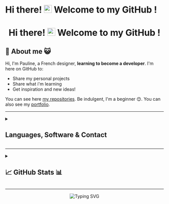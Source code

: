 
# Hi there! <img src="https://camo.githubusercontent.com/e8e7b06ecf583bc040eb60e44eb5b8e0ecc5421320a92929ce21522dbc34c891/68747470733a2f2f6d656469612e67697068792e636f6d2f6d656469612f6876524a434c467a6361737252346961377a2f67697068792e676966" width="25px"> Welcome to my GitHub !

<div align="center">
  <h1>Hi there! <img src="https://camo.githubusercontent.com/e8e7b06ecf583bc040eb60e44eb5b8e0ecc5421320a92929ce21522dbc34c891/68747470733a2f2f6d656469612e67697068792e636f6d2f6d656469612f6876524a434c467a6361737252346961377a2f67697068792e676966" width="25px"> Welcome to my GitHub !</h1>
</div>


## 🐑 About me 😺

Hi, I'm Pauline, a French designer, **learning to become a developer**. I'm here on GitHub to:
- Share my personal projects
- Share what i'm learning
- Get inspiration and new ideas!

You can see here [my repositories](https://github.com/Pooh5159?tab=repositories). Be indulgent, I'm a beginner 😊.
You can also see my [portfolio](https://pooh5159.github.io/Portfolio/).

---
<details>
 <summary><h2>Languages, Software & Contact</h2></summary>
 
 ## 👅 Languages, Frameworks & CMS 💬

 ### Languages
![HTML5 badge](https://img.shields.io/badge/HTML5-E34F26?style=for-the-badge&logo=html5&logoColor=white)
![CSS3 badge](https://img.shields.io/badge/CSS3-1572B6?style=for-the-badge&logo=css3&logoColor=white)
![JavaScript badge](https://img.shields.io/badge/JavaScript-F7DF1E?style=for-the-badge&logo=javascript&logoColor=black)
![PHP badge](https://img.shields.io/badge/PHP-777BB4?style=for-the-badge&logo=php&logoColor=white)
 
 ### Frameworks & Library
 ![SASS badge](https://img.shields.io/badge/Sass-CC6699?style=for-the-badge&logo=sass&logoColor=white)
 ![Bootstrap badge](https://img.shields.io/badge/Bootstrap-563D7C?style=for-the-badge&logo=bootstrap&logoColor=white)
 ![Next.js badge](https://img.shields.io/badge/next.js-000000?style=for-the-badge&logo=nextdotjs&logoColor=white)
 ![React badge](https://img.shields.io/badge/React-20232A?style=for-the-badge&logo=react&logoColor=61DAFB)
 ![FA badge](https://img.shields.io/badge/Font_Awesome-339AF0?style=for-the-badge&logo=fontawesome&logoColor=white)
  ![MUI badge](https://img.shields.io/badge/Material%20UI-007FFF?style=for-the-badge&logo=mui&logoColor=white)
 ![NPM badge](	https://img.shields.io/badge/npm-CB3837?style=for-the-badge&logo=npm&logoColor=white)
 ![Composer badge](https://img.shields.io/badge/Composer-885630?style=for-the-badge&logo=Composer&logoColor=white)
 ![Packagist badge](https://img.shields.io/badge/Packagist-F28D1A?style=for-the-badge&logo=Packagist&logoColor=white)
 ![Markdown badge](https://img.shields.io/badge/Markdown-000000?style=for-the-badge&logo=markdown&logoColor=white)
 
 <!-- ### Database
 ![MySQL badge](https://img.shields.io/badge/MySQL-005C84?style=for-the-badge&logo=mysql&logoColor=white) !-->
 
 ### CMS
 ![WP badge](https://img.shields.io/badge/Wordpress-21759B?style=for-the-badge&logo=wordpress&logoColor=white)

---

## 👩‍💻 Software & Tools 🖱️

![VSCode badge](https://img.shields.io/badge/Visual_Studio_Code-0078D4?style=for-the-badge&logo=visual%20studio%20code&logoColor=white)
![Id badge](https://img.shields.io/badge/Adobe%20InDesign-FF3366?style=for-the-badge&logo=Adobe%20InDesign&logoColor=white)
![Ai badge](https://img.shields.io/badge/Adobe%20Illustrator-FF9A00?style=for-the-badge&logo=adobe%20illustrator&logoColor=white)
![PS badge](https://img.shields.io/badge/Adobe%20Photoshop-31A8FF?style=for-the-badge&logo=Adobe%20Photoshop&logoColor=white)
![Figma badge](https://img.shields.io/badge/Figma-F24E1E?style=for-the-badge&logo=figma&logoColor=white)
![Notion badge](https://img.shields.io/badge/Notion-000000?style=for-the-badge&logo=notion&logoColor=white)

---

## 📫 How to contact me 📧

[![Github badge](https://img.shields.io/badge/GitHub-100000?style=for-the-badge&logo=github&logoColor=white)](https://github.com/pooh5159)
[![LinkedIn badge](https://img.shields.io/badge/LinkedIn-0077B5?style=for-the-badge&logo=linkedin&logoColor=white)](https://www.linkedin.com/in/pauline-pierson-2838a855/)
[![Gmail badge](https://img.shields.io/badge/Mail-c5221f?style=for-the-badge&logo=gmail&logoColor=white)](mailto:contact@greensheep-creation.com)

 
</details>



---

<details>
 <summary><h2>📈 GitHub Stats 📊</h2></summary>

<!-- ![](https://visitor-badge.glitch.me/badge?page_id=pooh5159) !-->
 
<p align="center"><img src="https://github-profile-trophy.vercel.app/?username=pooh5159&theme=onestar" /></p>

<p align="center"><img src="https://github-readme-streak-stats.herokuapp.com/?user=pooh5159&theme=merko" alt="pooh5159" /></p>

<p align="center"><img src="https://github-readme-stats.vercel.app/api?username=pooh5159&theme=merko" alt="pooh5159" /></p>

<p align="center"><img src="https://github-readme-stats.vercel.app/api/top-langs?username=pooh5159&show_icons=true&locale=en&layout=compact&theme=merko" alt="pooh5159" /></p>
 

<br/>
 
### View my history skyline
[2021](https://skyline.github.com/Pooh5159/2021?annotation0=2021-10-18,2021-10-18,Arrived%20on%20GitHub%20%21)
[2022](https://skyline.github.com/Pooh5159/2022?annotation0=2022-01-10,2022-01-10,Create%20my%20portfolio&annotation1=2022-01-31,2022-01-31,Create%20a%20test%20top%20button&annotation2=2022-01-18,2022-01-18,Create%20test%20slider%0ACreate%20test%20lightbox%0ACreate%20test%20slider%20%2B%20lightbox&annotation3=2022-01-26,2022-01-26,Create%20test%20contact&annotation4=2022-04-10,2022-04-10,Create%20Ran%20Pro%20Exercises%0ACreate%20Calculator&annotation5=2022-04-26,2022-04-26,Create%20TP%20Dev%20Exercises%0ACreate%20Readme)
[2023](https://skyline.github.com/Pooh5159/2023) 

</details>

---
<p align="center">
  <img src="https://readme-typing-svg.herokuapp.com?font=Permanent+Marker&size=30&duration=1500&color=01CD24&center=true&multiline=true&height=75&lines=Thanks+for+visiting!;+See+you+soon+!" alt="Typing SVG">
</p>

<!-- https://github.com/alexandresanlim/Badges4-README.md-Profile#-activity-graph- !-->
